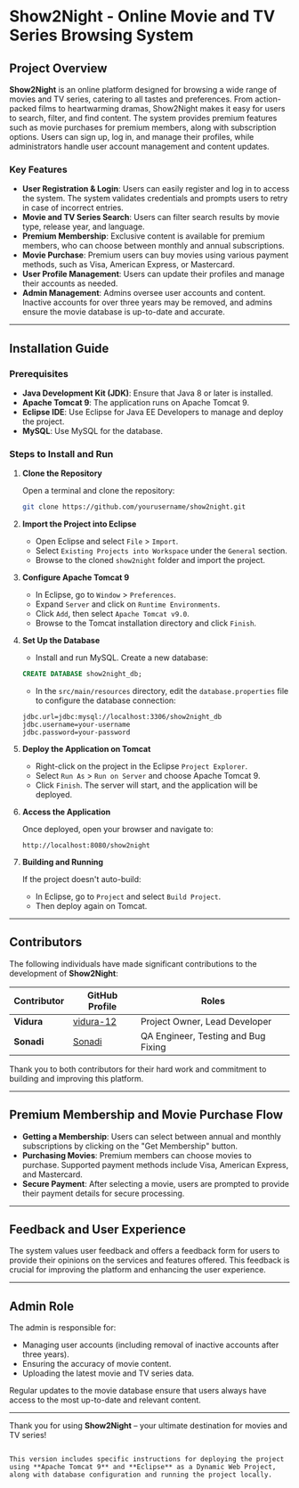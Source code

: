 # Show2Night - Online Movie and TV Series Browsing System

## Project Overview

**Show2Night** is an online platform designed for browsing a wide range of movies and TV series, catering to all tastes and preferences. From action-packed films to heartwarming dramas, Show2Night makes it easy for users to search, filter, and find content. The system provides premium features such as movie purchases for premium members, along with subscription options. Users can sign up, log in, and manage their profiles, while administrators handle user account management and content updates.

### Key Features

- **User Registration & Login**: Users can easily register and log in to access the system. The system validates credentials and prompts users to retry in case of incorrect entries.
- **Movie and TV Series Search**: Users can filter search results by movie type, release year, and language.
- **Premium Membership**: Exclusive content is available for premium members, who can choose between monthly and annual subscriptions.
- **Movie Purchase**: Premium users can buy movies using various payment methods, such as Visa, American Express, or Mastercard.
- **User Profile Management**: Users can update their profiles and manage their accounts as needed.
- **Admin Management**: Admins oversee user accounts and content. Inactive accounts for over three years may be removed, and admins ensure the movie database is up-to-date and accurate.

---

## Installation Guide

### Prerequisites

- **Java Development Kit (JDK)**: Ensure that Java 8 or later is installed.
- **Apache Tomcat 9**: The application runs on Apache Tomcat 9.
- **Eclipse IDE**: Use Eclipse for Java EE Developers to manage and deploy the project.
- **MySQL**: Use MySQL for the database.

### Steps to Install and Run

1. **Clone the Repository**

   Open a terminal and clone the repository:

   ```bash
   git clone https://github.com/yourusername/show2night.git
   ```

2. **Import the Project into Eclipse**

   - Open Eclipse and select `File` > `Import`.
   - Select `Existing Projects into Workspace` under the `General` section.
   - Browse to the cloned `show2night` folder and import the project.

3. **Configure Apache Tomcat 9**

   - In Eclipse, go to `Window` > `Preferences`.
   - Expand `Server` and click on `Runtime Environments`.
   - Click `Add`, then select `Apache Tomcat v9.0`.
   - Browse to the Tomcat installation directory and click `Finish`.

4. **Set Up the Database**

   - Install and run MySQL. Create a new database:
   
   ```sql
   CREATE DATABASE show2night_db;
   ```
   - In the `src/main/resources` directory, edit the `database.properties` file to configure the database connection:

   ```properties
   jdbc.url=jdbc:mysql://localhost:3306/show2night_db
   jdbc.username=your-username
   jdbc.password=your-password
   ```

5. **Deploy the Application on Tomcat**

   - Right-click on the project in the Eclipse `Project Explorer`.
   - Select `Run As` > `Run on Server` and choose Apache Tomcat 9.
   - Click `Finish`. The server will start, and the application will be deployed.

6. **Access the Application**

   Once deployed, open your browser and navigate to:

   ```
   http://localhost:8080/show2night
   ```

7. **Building and Running**

   If the project doesn't auto-build:
   - In Eclipse, go to `Project` and select `Build Project`.
   - Then deploy again on Tomcat.

---

## Contributors

The following individuals have made significant contributions to the development of **Show2Night**:

| Contributor | GitHub Profile | Roles |
|-------------|----------------|-------|
| **Vidura**  | [vidura-12](https://github.com/vidura-12) | Project Owner, Lead Developer |
| **Sonadi** | [Sonadi](https://github.com/Sonadi) | QA Engineer, Testing and Bug Fixing |

Thank you to both contributors for their hard work and commitment to building and improving this platform.

---

## Premium Membership and Movie Purchase Flow

- **Getting a Membership**: Users can select between annual and monthly subscriptions by clicking on the "Get Membership" button.
- **Purchasing Movies**: Premium members can choose movies to purchase. Supported payment methods include Visa, American Express, and Mastercard.
- **Secure Payment**: After selecting a movie, users are prompted to provide their payment details for secure processing.

---

## Feedback and User Experience

The system values user feedback and offers a feedback form for users to provide their opinions on the services and features offered. This feedback is crucial for improving the platform and enhancing the user experience.

---

## Admin Role

The admin is responsible for:
- Managing user accounts (including removal of inactive accounts after three years).
- Ensuring the accuracy of movie content.
- Uploading the latest movie and TV series data.

Regular updates to the movie database ensure that users always have access to the most up-to-date and relevant content.

---

Thank you for using **Show2Night** – your ultimate destination for movies and TV series!
```

This version includes specific instructions for deploying the project using **Apache Tomcat 9** and **Eclipse** as a Dynamic Web Project, along with database configuration and running the project locally.
